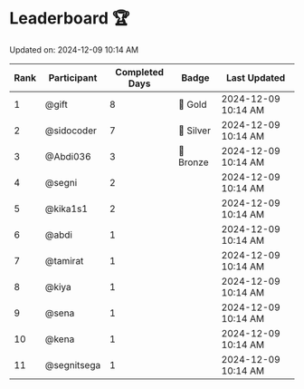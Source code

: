 # Leaderboard 🏆

Updated on: 2024-12-09 10:14 AM

| Rank | Participant       | Completed Days | Badge      | Last Updated         |
|------|-------------------|----------------|------------|----------------------|
| 1    | @gift             | 8              | 🏅 Gold     | 2024-12-09 10:14 AM |
| 2    | @sidocoder        | 7              | 🥈 Silver   | 2024-12-09 10:14 AM |
| 3    | @Abdi036          | 3              | 🥉 Bronze   | 2024-12-09 10:14 AM |
| 4    | @segni            | 2              |            | 2024-12-09 10:14 AM |
| 5    | @kika1s1          | 2              |            | 2024-12-09 10:14 AM |
| 6    | @abdi             | 1              |            | 2024-12-09 10:14 AM |
| 7    | @tamirat          | 1              |            | 2024-12-09 10:14 AM |
| 8    | @kiya             | 1              |            | 2024-12-09 10:14 AM |
| 9    | @sena             | 1              |            | 2024-12-09 10:14 AM |
| 10   | @kena             | 1              |            | 2024-12-09 10:14 AM |
| 11   | @segnitsega       | 1              |            | 2024-12-09 10:14 AM |
